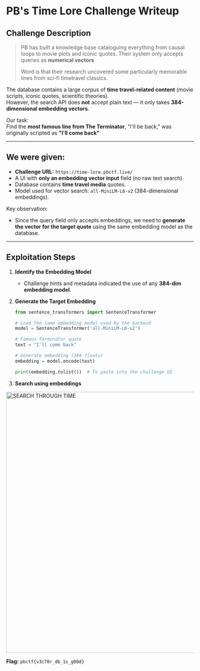 # PB's Time Lore Challenge Writeup

## Challenge Description
> PB has built a knowledge base cataloguing everything from causal loops to movie plots and iconic quotes. Their system only accepts queries as **numerical vectors**
>  
> Word is that their research uncovered some particularly memorable lines from sci-fi timetravel classics.
>  

The database contains a large corpus of **time travel-related content** (movie scripts, iconic quotes, scientific theories).  
However, the search API does **not** accept plain text — it only takes **384-dimensional embedding vectors**.

Our task:  
Find the **most famous line from The Terminator**, "I'll be back," was originally scripted as **"I'll come back"**

---

## We were given:
- **Challenge URL:** `https://time-lore.pbctf.live/`
- A UI with **only an embedding vector input** field (no raw text search).
- Database contains **time travel media** quotes.
- Model used for vector search: `all-MiniLM-L6-v2` (384-dimensional embeddings).

Key observation:
- Since the query field only accepts embeddings, we need to **generate the vector for the target quote** using the same embedding model as the database.

---

## Exploitation Steps

1. **Identify the Embedding Model**
   - Challenge hints and metadata indicated the use of any  **384-dim embedding model**.

2. **Generate the Target Embedding**
   ```python
   from sentence_transformers import SentenceTransformer

   # Load the same embedding model used by the backend
   model = SentenceTransformer('all-MiniLM-L6-v2')

   # Famous Terminator quote
   text = "I'll come back"

   # Generate embedding (384 floats)
   embedding = model.encode(text)

   print(embedding.tolist())  # To paste into the challenge UI

3. **Search using embeddings**

<img width="1090" height="699" alt="SEARCH THROUGH TIME" src="https://github.com/user-attachments/assets/ea9fd7bf-e4ae-4f6f-bf5a-e3ed4d638e98" />


**Flag:** `pbctf{v3c70r_db_1s_g00d}`
